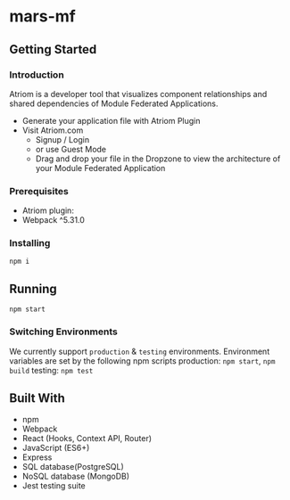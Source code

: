# mars-mf

## Getting Started

### Introduction

Atriom is a developer tool that visualizes component relationships and shared dependencies of Module Federated Applications.

- Generate your application file with Atriom Plugin
- Visit Atriom.com
  - Signup / Login
  - or use Guest Mode
  - Drag and drop your file in the Dropzone to view the architecture of your Module Federated Application

### Prerequisites

- Atriom plugin: <link to npm>
- Webpack ^5.31.0

### Installing

`npm i`

## Running

`npm start`

### Switching Environments

We currently support `production` & `testing` environments. Environment variables are set by the following npm scripts
production: `npm start`, `npm build`
testing: `npm test`

## Built With

- npm
- Webpack
- React (Hooks, Context API, Router)
- JavaScript (ES6+)
- Express
- SQL database(PostgreSQL)
- NoSQL database (MongoDB)
- Jest testing suite

